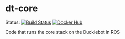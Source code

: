 # dt-core

Status:
[![Build Status](http://build-arm.duckietown.org/job/Docker%20Autobuild%20-%20dt-core/badge/icon)](http://build-arm.duckietown.org/job/Docker%20Autobuild%20-%20dt-core/)
[![Docker Hub](https://img.shields.io/docker/pulls/duckietown/dt-core.svg)](https://hub.docker.com/r/duckietown/dt-core)

Code that runs the core stack on the Duckiebot in ROS

